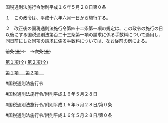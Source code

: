 国税通則法施行令附則平成１６年５月２８日第０条

１　この政令は、平成十六年六月一日から施行する。

２　改正後の国税通則法施行令第四十二条第一項の規定は、この政令の施行の日以後にする国税通則法第百二十三条第一項の請求に係る手数料について適用し、同日前にした同項の請求に係る手数料については、なお従前の例による。

~~前条(全)←~~　~~→次条(全)~~

[第１項(全)](国税通則法施行＿令附則平成１６年５月２８日第０条第１項_.md)  [第２項(全)](国税通則法施行＿令附則平成１６年５月２８日第０条第２項_.md)  

[第１項 　 ](国税通則法施行＿令附則平成１６年５月２８日第０条第１項.md)  [第２項 　 ](国税通則法施行＿令附則平成１６年５月２８日第０条第２項.md)  

#国税通則法施行令

#国税通則法施行令/附則平成１６年５月２８日

#国税通則法施行令/附則平成１６年５月２８日/第０条

#国税通則法施行令/附則平成１６年５月２８日/第０条

